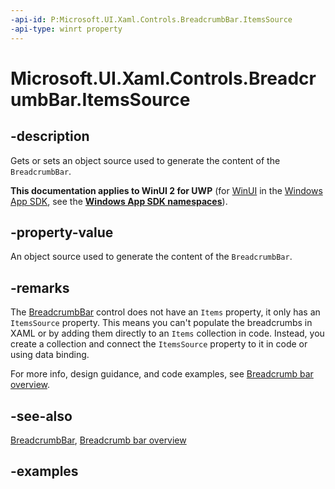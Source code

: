 ```yaml
---
-api-id: P:Microsoft.UI.Xaml.Controls.BreadcrumbBar.ItemsSource
-api-type: winrt property
---
```


# Microsoft.UI.Xaml.Controls.BreadcrumbBar.ItemsSource

<!--
public object ItemsSource { get; set; }
-->


## -description

Gets or sets an object source used to generate the content of the `BreadcrumbBar`.

**This documentation applies to WinUI 2 for UWP** (for [WinUI](/windows/apps/winui/winui3/) in the [Windows App SDK](/windows/apps/windows-app-sdk/), see the **[Windows App SDK namespaces](/windows/windows-app-sdk/api/winrt/)**).

## -property-value

An object source used to generate the content of the `BreadcrumbBar`.

## -remarks

The [BreadcrumbBar](breadcrumbbar.md) control does not have an `Items` property, it only has an `ItemsSource` property. This means you can't populate the breadcrumbs in XAML or by adding them directly to an `Items` collection in code. Instead, you create a collection and connect the `ItemsSource` property to it in code or using data binding.

For more info, design guidance, and code examples, see [Breadcrumb bar overview](/windows/apps/design/controls/breadcrumbbar).

## -see-also

[BreadcrumbBar](breadcrumbbar.md), [Breadcrumb bar overview](/windows/apps/design/controls/breadcrumbbar)

## -examples


